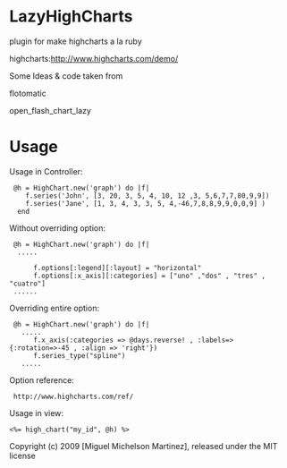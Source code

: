 LazyHighCharts
==============

plugin for make highcharts a la ruby

  highcharts:http://www.highcharts.com/demo/

Some Ideas & code taken from 

  flotomatic

  open_flash_chart_lazy
  

Usage
=======

 Usage in Controller:
  
     @h = HighChart.new('graph') do |f|
        f.series('John', [3, 20, 3, 5, 4, 10, 12 ,3, 5,6,7,7,80,9,9])
        f.series('Jane', [1, 3, 4, 3, 3, 5, 4,-46,7,8,8,9,9,0,0,9] )
      end
 

  Without overriding option:  
 
     @h = HighChart.new('graph') do |f|
      .....

          f.options[:legend][:layout] = "horizontal"
          f.options[:x_axis][:categories] = ["uno" ,"dos" , "tres" , "cuatro"]
     ......

  Overriding entire option: 

     @h = HighChart.new('graph') do |f|
       .....
          f.x_axis(:categories => @days.reverse! , :labels=>{:rotation=>-45 , :align => 'right'})
          f.series_type("spline")
       .....


  Option reference:

     http://www.highcharts.com/ref/
      
  Usage in view:
  
    <%= high_chart("my_id", @h) %>
    


Copyright (c) 2009 [Miguel Michelson Martinez], released under the MIT license
